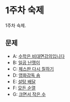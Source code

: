 # 1주차 숙제
1주차 숙제.

## 문제
- A: [수학은 비대면강의입니다](https://www.acmicpc.net/problem/19532)
- B: [일곱 난쟁이](https://www.acmicpc.net/problem/2309)
- C: [체스판 다시 칠하기](https://www.acmicpc.net/problem/1018)
- D: [영화감독 숌](https://www.acmicpc.net/problem/1436)
- E: [설탕 배달](https://www.acmicpc.net/problem/2839)
- F: [모든 순열](https://www.acmicpc.net/problem/10974)
- G: [크면서 작은 수](https://www.acmicpc.net/problem/2992)